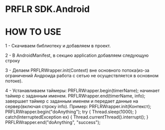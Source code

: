 PRFLR SDK.Android
=================

HOW TO USE
==========
1 - Скачиваем библиотеку и добавляем в проект.

2 - В AndroidManifest, в секцию application добавляем следующую строку <meta-data android:name="apiKey" android:value="ваш_Api_ключ"/>

3 - Делаем PRFLRWrapper.init(Context) вне основного потока(из-за ограничений Андроида работа с сетью не осуществляется в основном потоке).

4 - Устанавливаем таймеры:
  PRFLRWrapper.begin(timerName); начинает таймер с заданным именем.
  PRFLRWrapper.end(timerName, info); завершает таймер с заданным именем и передает данные на сервер(включая строку info).
Пример: 
  PRFLRWrapper.init(Контекст);
  PRFLRWrapper.begin("doAnything");
  try {
      Thread.sleep(1000);
  } catch(InterruptedException ex) {
    Thread.currentThread().interrupt();
  }
  PRFLRWrapper.end("doAnything", "success");
